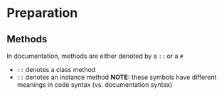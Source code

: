 # Preparation

## Methods
In documentation, methods are either denoted by a ```::``` or a ```#```
* ```::``` denotes a class method
* ```::``` denotes an instance method
**NOTE:** these symbols have different meanings in code syntax (vs. documentation syntax)
